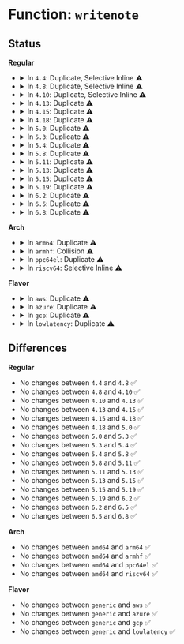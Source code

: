 # Function: <code>writenote</code>

## Status
<b>Regular</b>
<ul>
<li>
<details>
<summary>In <code>4.4</code>: Duplicate, Selective Inline ⚠️</summary>

```c
int writenote(struct memelfnote *men, struct coredump_params *cprm);
```

**Collision:** Static Duplication

**Inline:** Selective

**Transformation:** False

**Instances:**

```
In fs/binfmt_elf.c (ffffffff81267470)
Location: fs/binfmt_elf.c:1341
Inline: True
Direct callers:
  - fs/binfmt_elf.c:elf_core_dump
  - fs/binfmt_elf.c:elf_core_dump
  - fs/binfmt_elf.c:elf_core_dump
  - fs/binfmt_elf.c:elf_core_dump
  - fs/binfmt_elf.c:elf_core_dump
  - fs/binfmt_elf.c:elf_core_dump
```
```
In fs/compat_binfmt_elf.c (ffffffff8126a000)
Location: fs/binfmt_elf.c:1341
Inline: True
Direct callers:
  - fs/compat_binfmt_elf.c:elf_core_dump
  - fs/compat_binfmt_elf.c:elf_core_dump
  - fs/compat_binfmt_elf.c:elf_core_dump
  - fs/compat_binfmt_elf.c:elf_core_dump
  - fs/compat_binfmt_elf.c:elf_core_dump
  - fs/compat_binfmt_elf.c:elf_core_dump
```
**Symbols:**

```
ffffffff81267470-ffffffff81267530: writenote (STB_LOCAL)
ffffffff8126a000-ffffffff8126a0c0: writenote (STB_LOCAL)
```
</details>
</li>
<li>
<details>
<summary>In <code>4.8</code>: Duplicate, Selective Inline ⚠️</summary>

```c
int writenote(struct memelfnote *men, struct coredump_params *cprm);
```

**Collision:** Static Duplication

**Inline:** Selective

**Transformation:** False

**Instances:**

```
In fs/binfmt_elf.c (ffffffff812934b0)
Location: fs/binfmt_elf.c:1349
Inline: True
Direct callers:
  - fs/binfmt_elf.c:elf_core_dump
  - fs/binfmt_elf.c:elf_core_dump
  - fs/binfmt_elf.c:elf_core_dump
  - fs/binfmt_elf.c:elf_core_dump
  - fs/binfmt_elf.c:elf_core_dump
  - fs/binfmt_elf.c:elf_core_dump
  - fs/binfmt_elf.c:elf_core_dump
```
```
In fs/compat_binfmt_elf.c (ffffffff81295fd0)
Location: fs/binfmt_elf.c:1349
Inline: True
Direct callers:
  - fs/compat_binfmt_elf.c:elf_core_dump
  - fs/compat_binfmt_elf.c:elf_core_dump
  - fs/compat_binfmt_elf.c:elf_core_dump
  - fs/compat_binfmt_elf.c:elf_core_dump
  - fs/compat_binfmt_elf.c:elf_core_dump
  - fs/compat_binfmt_elf.c:elf_core_dump
  - fs/compat_binfmt_elf.c:elf_core_dump
```
**Symbols:**

```
ffffffff812934b0-ffffffff81293570: writenote (STB_LOCAL)
ffffffff81295fd0-ffffffff81296090: writenote (STB_LOCAL)
```
</details>
</li>
<li>
<details>
<summary>In <code>4.10</code>: Duplicate, Selective Inline ⚠️</summary>

```c
int writenote(struct memelfnote *men, struct coredump_params *cprm);
```

**Collision:** Static Duplication

**Inline:** Selective

**Transformation:** False

**Instances:**

```
In fs/binfmt_elf.c (ffffffff812a8220)
Location: fs/binfmt_elf.c:1349
Inline: True
Direct callers:
  - fs/binfmt_elf.c:elf_core_dump
  - fs/binfmt_elf.c:elf_core_dump
  - fs/binfmt_elf.c:elf_core_dump
  - fs/binfmt_elf.c:elf_core_dump
  - fs/binfmt_elf.c:elf_core_dump
  - fs/binfmt_elf.c:elf_core_dump
  - fs/binfmt_elf.c:elf_core_dump
```
```
In fs/compat_binfmt_elf.c (ffffffff812aabc0)
Location: fs/binfmt_elf.c:1349
Inline: True
Direct callers:
  - fs/compat_binfmt_elf.c:elf_core_dump
  - fs/compat_binfmt_elf.c:elf_core_dump
  - fs/compat_binfmt_elf.c:elf_core_dump
  - fs/compat_binfmt_elf.c:elf_core_dump
  - fs/compat_binfmt_elf.c:elf_core_dump
  - fs/compat_binfmt_elf.c:elf_core_dump
  - fs/compat_binfmt_elf.c:elf_core_dump
```
**Symbols:**

```
ffffffff812a8220-ffffffff812a82e0: writenote (STB_LOCAL)
ffffffff812aabc0-ffffffff812aac80: writenote (STB_LOCAL)
```
</details>
</li>
<li>
<details>
<summary>In <code>4.13</code>: Duplicate ⚠️</summary>

```c
int writenote(struct memelfnote *men, struct coredump_params *cprm);
```

**Collision:** Static Duplication

**Inline:** No

**Transformation:** False

**Instances:**

```
In fs/binfmt_elf.c (ffffffff812b4760)
Location: fs/binfmt_elf.c:1407
Inline: False
Direct callers:
  - fs/binfmt_elf.c:elf_core_dump
  - fs/binfmt_elf.c:elf_core_dump
  - fs/binfmt_elf.c:elf_core_dump
  - fs/binfmt_elf.c:elf_core_dump
  - fs/binfmt_elf.c:elf_core_dump
  - fs/binfmt_elf.c:elf_core_dump
```
```
In fs/compat_binfmt_elf.c (ffffffff812b7700)
Location: fs/binfmt_elf.c:1407
Inline: False
Direct callers:
  - fs/compat_binfmt_elf.c:elf_core_dump
  - fs/compat_binfmt_elf.c:elf_core_dump
  - fs/compat_binfmt_elf.c:elf_core_dump
  - fs/compat_binfmt_elf.c:elf_core_dump
  - fs/compat_binfmt_elf.c:elf_core_dump
  - fs/compat_binfmt_elf.c:elf_core_dump
```
**Symbols:**

```
ffffffff812b4760-ffffffff812b4820: writenote (STB_LOCAL)
ffffffff812b7700-ffffffff812b77c0: writenote (STB_LOCAL)
```
</details>
</li>
<li>
<details>
<summary>In <code>4.15</code>: Duplicate ⚠️</summary>

```c
int writenote(struct memelfnote *men, struct coredump_params *cprm);
```

**Collision:** Static Duplication

**Inline:** No

**Transformation:** False

**Instances:**

```
In fs/binfmt_elf.c (ffffffff812d7fa0)
Location: fs/binfmt_elf.c:1421
Inline: False
Direct callers:
  - fs/binfmt_elf.c:elf_core_dump
  - fs/binfmt_elf.c:elf_core_dump
  - fs/binfmt_elf.c:elf_core_dump
  - fs/binfmt_elf.c:elf_core_dump
  - fs/binfmt_elf.c:elf_core_dump
  - fs/binfmt_elf.c:elf_core_dump
```
```
In fs/compat_binfmt_elf.c (ffffffff812dafb0)
Location: fs/binfmt_elf.c:1421
Inline: False
Direct callers:
  - fs/compat_binfmt_elf.c:elf_core_dump
  - fs/compat_binfmt_elf.c:elf_core_dump
  - fs/compat_binfmt_elf.c:elf_core_dump
  - fs/compat_binfmt_elf.c:elf_core_dump
  - fs/compat_binfmt_elf.c:elf_core_dump
  - fs/compat_binfmt_elf.c:elf_core_dump
```
**Symbols:**

```
ffffffff812d7fa0-ffffffff812d8060: writenote (STB_LOCAL)
ffffffff812dafb0-ffffffff812db070: writenote (STB_LOCAL)
```
</details>
</li>
<li>
<details>
<summary>In <code>4.18</code>: Duplicate ⚠️</summary>

```c
int writenote(struct memelfnote *men, struct coredump_params *cprm);
```

**Collision:** Static Duplication

**Inline:** No

**Transformation:** False

**Instances:**

```
In fs/binfmt_elf.c (ffffffff81303070)
Location: fs/binfmt_elf.c:1433
Inline: False
Direct callers:
  - fs/binfmt_elf.c:elf_core_dump
  - fs/binfmt_elf.c:elf_core_dump
  - fs/binfmt_elf.c:elf_core_dump
  - fs/binfmt_elf.c:elf_core_dump
  - fs/binfmt_elf.c:elf_core_dump
  - fs/binfmt_elf.c:elf_core_dump
```
```
In fs/compat_binfmt_elf.c (ffffffff81306750)
Location: fs/binfmt_elf.c:1433
Inline: False
Direct callers:
  - fs/compat_binfmt_elf.c:elf_core_dump
  - fs/compat_binfmt_elf.c:elf_core_dump
  - fs/compat_binfmt_elf.c:elf_core_dump
  - fs/compat_binfmt_elf.c:elf_core_dump
  - fs/compat_binfmt_elf.c:elf_core_dump
  - fs/compat_binfmt_elf.c:elf_core_dump
```
**Symbols:**

```
ffffffff81303070-ffffffff81303130: writenote (STB_LOCAL)
ffffffff81306750-ffffffff81306810: writenote (STB_LOCAL)
```
</details>
</li>
<li>
<details>
<summary>In <code>5.0</code>: Duplicate ⚠️</summary>

```c
int writenote(struct memelfnote *men, struct coredump_params *cprm);
```

**Collision:** Static Duplication

**Inline:** No

**Transformation:** False

**Instances:**

```
In fs/binfmt_elf.c (ffffffff81318770)
Location: fs/binfmt_elf.c:1433
Inline: False
Direct callers:
  - fs/binfmt_elf.c:elf_core_dump
  - fs/binfmt_elf.c:elf_core_dump
  - fs/binfmt_elf.c:elf_core_dump
  - fs/binfmt_elf.c:elf_core_dump
  - fs/binfmt_elf.c:elf_core_dump
  - fs/binfmt_elf.c:elf_core_dump
```
```
In fs/compat_binfmt_elf.c (ffffffff8131bec0)
Location: fs/binfmt_elf.c:1433
Inline: False
Direct callers:
  - fs/compat_binfmt_elf.c:elf_core_dump
  - fs/compat_binfmt_elf.c:elf_core_dump
  - fs/compat_binfmt_elf.c:elf_core_dump
  - fs/compat_binfmt_elf.c:elf_core_dump
  - fs/compat_binfmt_elf.c:elf_core_dump
  - fs/compat_binfmt_elf.c:elf_core_dump
```
**Symbols:**

```
ffffffff81318770-ffffffff81318830: writenote (STB_LOCAL)
ffffffff8131bec0-ffffffff8131bf80: writenote (STB_LOCAL)
```
</details>
</li>
<li>
<details>
<summary>In <code>5.3</code>: Duplicate ⚠️</summary>

```c
int writenote(struct memelfnote *men, struct coredump_params *cprm);
```

**Collision:** Static Duplication

**Inline:** No

**Transformation:** False

**Instances:**

```
In fs/binfmt_elf.c (ffffffff813400c0)
Location: fs/binfmt_elf.c:1440
Inline: False
Direct callers:
  - fs/binfmt_elf.c:elf_core_dump
  - fs/binfmt_elf.c:elf_core_dump
  - fs/binfmt_elf.c:elf_core_dump
  - fs/binfmt_elf.c:elf_core_dump
  - fs/binfmt_elf.c:elf_core_dump
  - fs/binfmt_elf.c:elf_core_dump
```
```
In fs/compat_binfmt_elf.c (ffffffff813437a0)
Location: fs/binfmt_elf.c:1440
Inline: False
Direct callers:
  - fs/compat_binfmt_elf.c:elf_core_dump
  - fs/compat_binfmt_elf.c:elf_core_dump
  - fs/compat_binfmt_elf.c:elf_core_dump
  - fs/compat_binfmt_elf.c:elf_core_dump
  - fs/compat_binfmt_elf.c:elf_core_dump
  - fs/compat_binfmt_elf.c:elf_core_dump
```
**Symbols:**

```
ffffffff813400c0-ffffffff81340180: writenote (STB_LOCAL)
ffffffff813437a0-ffffffff81343860: writenote (STB_LOCAL)
```
</details>
</li>
<li>
<details>
<summary>In <code>5.4</code>: Duplicate ⚠️</summary>

```c
int writenote(struct memelfnote *men, struct coredump_params *cprm);
```

**Collision:** Static Duplication

**Inline:** No

**Transformation:** False

**Instances:**

```
In fs/binfmt_elf.c (ffffffff81358610)
Location: fs/binfmt_elf.c:1414
Inline: False
Direct callers:
  - fs/binfmt_elf.c:elf_core_dump
  - fs/binfmt_elf.c:elf_core_dump
  - fs/binfmt_elf.c:elf_core_dump
  - fs/binfmt_elf.c:elf_core_dump
  - fs/binfmt_elf.c:elf_core_dump
  - fs/binfmt_elf.c:elf_core_dump
```
```
In fs/compat_binfmt_elf.c (ffffffff8135bb90)
Location: fs/binfmt_elf.c:1414
Inline: False
Direct callers:
  - fs/compat_binfmt_elf.c:elf_core_dump
  - fs/compat_binfmt_elf.c:elf_core_dump
  - fs/compat_binfmt_elf.c:elf_core_dump
  - fs/compat_binfmt_elf.c:elf_core_dump
  - fs/compat_binfmt_elf.c:elf_core_dump
  - fs/compat_binfmt_elf.c:elf_core_dump
```
**Symbols:**

```
ffffffff81358610-ffffffff813586d0: writenote (STB_LOCAL)
ffffffff8135bb90-ffffffff8135bc50: writenote (STB_LOCAL)
```
</details>
</li>
<li>
<details>
<summary>In <code>5.8</code>: Duplicate ⚠️</summary>

```c
int writenote(struct memelfnote *men, struct coredump_params *cprm);
```

**Collision:** Static Duplication

**Inline:** No

**Transformation:** False

**Instances:**

```
In fs/binfmt_elf.c (ffffffff8139ee20)
Location: fs/binfmt_elf.c:1532
Inline: False
Direct callers:
  - fs/binfmt_elf.c:write_note_info
  - fs/binfmt_elf.c:write_note_info
  - fs/binfmt_elf.c:write_note_info
  - fs/binfmt_elf.c:write_note_info
  - fs/binfmt_elf.c:write_note_info
  - fs/binfmt_elf.c:write_note_info
```
```
In fs/compat_binfmt_elf.c (ffffffff813a1f30)
Location: fs/binfmt_elf.c:1532
Inline: False
Direct callers:
  - fs/compat_binfmt_elf.c:write_note_info
  - fs/compat_binfmt_elf.c:write_note_info
  - fs/compat_binfmt_elf.c:write_note_info
  - fs/compat_binfmt_elf.c:write_note_info
  - fs/compat_binfmt_elf.c:write_note_info
  - fs/compat_binfmt_elf.c:write_note_info
```
**Symbols:**

```
ffffffff8139ee20-ffffffff8139eee0: writenote (STB_LOCAL)
ffffffff813a1f30-ffffffff813a1ff0: writenote (STB_LOCAL)
```
</details>
</li>
<li>
<details>
<summary>In <code>5.11</code>: Duplicate ⚠️</summary>

```c
int writenote(struct memelfnote *men, struct coredump_params *cprm);
```

**Collision:** Static Duplication

**Inline:** No

**Transformation:** False

**Instances:**

```
In fs/binfmt_elf.c (ffffffff813b0450)
Location: fs/binfmt_elf.c:1440
Inline: False
Direct callers:
  - fs/binfmt_elf.c:write_note_info
  - fs/binfmt_elf.c:write_note_info
  - fs/binfmt_elf.c:write_note_info
  - fs/binfmt_elf.c:write_note_info
  - fs/binfmt_elf.c:write_note_info
  - fs/binfmt_elf.c:write_note_info
```
```
In fs/compat_binfmt_elf.c (ffffffff813b2f60)
Location: fs/binfmt_elf.c:1440
Inline: False
Direct callers:
  - fs/compat_binfmt_elf.c:write_note_info
  - fs/compat_binfmt_elf.c:write_note_info
  - fs/compat_binfmt_elf.c:write_note_info
  - fs/compat_binfmt_elf.c:write_note_info
  - fs/compat_binfmt_elf.c:write_note_info
  - fs/compat_binfmt_elf.c:write_note_info
```
**Symbols:**

```
ffffffff813b0450-ffffffff813b0510: writenote (STB_LOCAL)
ffffffff813b2f60-ffffffff813b3020: writenote (STB_LOCAL)
```
</details>
</li>
<li>
<details>
<summary>In <code>5.13</code>: Duplicate ⚠️</summary>

```c
int writenote(struct memelfnote *men, struct coredump_params *cprm);
```

**Collision:** Static Duplication

**Inline:** No

**Transformation:** False

**Instances:**

```
In fs/binfmt_elf.c (ffffffff813b7690)
Location: fs/binfmt_elf.c:1443
Inline: False
Direct callers:
  - fs/binfmt_elf.c:elf_core_dump
  - fs/binfmt_elf.c:elf_core_dump
  - fs/binfmt_elf.c:elf_core_dump
  - fs/binfmt_elf.c:elf_core_dump
  - fs/binfmt_elf.c:elf_core_dump
  - fs/binfmt_elf.c:elf_core_dump
```
```
In fs/compat_binfmt_elf.c (ffffffff813ba040)
Location: fs/binfmt_elf.c:1443
Inline: False
Direct callers:
  - fs/compat_binfmt_elf.c:elf_core_dump
  - fs/compat_binfmt_elf.c:elf_core_dump
  - fs/compat_binfmt_elf.c:elf_core_dump
  - fs/compat_binfmt_elf.c:elf_core_dump
  - fs/compat_binfmt_elf.c:elf_core_dump
  - fs/compat_binfmt_elf.c:elf_core_dump
```
**Symbols:**

```
ffffffff813b7690-ffffffff813b7750: writenote (STB_LOCAL)
ffffffff813ba040-ffffffff813ba100: writenote (STB_LOCAL)
```
</details>
</li>
<li>
<details>
<summary>In <code>5.15</code>: Duplicate ⚠️</summary>

```c
int writenote(struct memelfnote *men, struct coredump_params *cprm);
```

**Collision:** Static Duplication

**Inline:** No

**Transformation:** False

**Instances:**

```
In fs/binfmt_elf.c (ffffffff81407370)
Location: fs/binfmt_elf.c:1443
Inline: False
Direct callers:
  - fs/binfmt_elf.c:elf_core_dump
  - fs/binfmt_elf.c:elf_core_dump
  - fs/binfmt_elf.c:elf_core_dump
  - fs/binfmt_elf.c:elf_core_dump
  - fs/binfmt_elf.c:elf_core_dump
  - fs/binfmt_elf.c:elf_core_dump
```
```
In fs/compat_binfmt_elf.c (ffffffff81409d30)
Location: fs/binfmt_elf.c:1443
Inline: False
Direct callers:
  - fs/compat_binfmt_elf.c:elf_core_dump
  - fs/compat_binfmt_elf.c:elf_core_dump
  - fs/compat_binfmt_elf.c:elf_core_dump
  - fs/compat_binfmt_elf.c:elf_core_dump
  - fs/compat_binfmt_elf.c:elf_core_dump
  - fs/compat_binfmt_elf.c:elf_core_dump
```
**Symbols:**

```
ffffffff81407370-ffffffff81407430: writenote (STB_LOCAL)
ffffffff81409d30-ffffffff81409df0: writenote (STB_LOCAL)
```
</details>
</li>
<li>
<details>
<summary>In <code>5.19</code>: Duplicate ⚠️</summary>

```c
int writenote(struct memelfnote *men, struct coredump_params *cprm);
```

**Collision:** Static Duplication

**Inline:** No

**Transformation:** False

**Instances:**

```
In fs/binfmt_elf.c (ffffffff8147bf30)
Location: fs/binfmt_elf.c:1478
Inline: False
Direct callers:
  - fs/binfmt_elf.c:elf_core_dump
  - fs/binfmt_elf.c:elf_core_dump
  - fs/binfmt_elf.c:elf_core_dump
  - fs/binfmt_elf.c:elf_core_dump
  - fs/binfmt_elf.c:elf_core_dump
  - fs/binfmt_elf.c:elf_core_dump
```
```
In fs/compat_binfmt_elf.c (ffffffff8147e9f0)
Location: fs/binfmt_elf.c:1478
Inline: False
Direct callers:
  - fs/compat_binfmt_elf.c:elf_core_dump
  - fs/compat_binfmt_elf.c:elf_core_dump
  - fs/compat_binfmt_elf.c:elf_core_dump
  - fs/compat_binfmt_elf.c:elf_core_dump
  - fs/compat_binfmt_elf.c:elf_core_dump
  - fs/compat_binfmt_elf.c:elf_core_dump
```
**Symbols:**

```
ffffffff8147bf30-ffffffff8147c00e: writenote (STB_LOCAL)
ffffffff8147e9f0-ffffffff8147eace: writenote (STB_LOCAL)
```
</details>
</li>
<li>
<details>
<summary>In <code>6.2</code>: Duplicate ⚠️</summary>

```c
int writenote(struct memelfnote *men, struct coredump_params *cprm);
```

**Collision:** Static Duplication

**Inline:** No

**Transformation:** False

**Instances:**

```
In fs/binfmt_elf.c (ffffffff8150e980)
Location: fs/binfmt_elf.c:1473
Inline: False
Direct callers:
  - fs/binfmt_elf.c:elf_core_dump
  - fs/binfmt_elf.c:elf_core_dump
  - fs/binfmt_elf.c:elf_core_dump
  - fs/binfmt_elf.c:elf_core_dump
  - fs/binfmt_elf.c:elf_core_dump
  - fs/binfmt_elf.c:elf_core_dump
```
```
In fs/compat_binfmt_elf.c (ffffffff81511660)
Location: fs/binfmt_elf.c:1473
Inline: False
Direct callers:
  - fs/compat_binfmt_elf.c:elf_core_dump
  - fs/compat_binfmt_elf.c:elf_core_dump
  - fs/compat_binfmt_elf.c:elf_core_dump
  - fs/compat_binfmt_elf.c:elf_core_dump
  - fs/compat_binfmt_elf.c:elf_core_dump
  - fs/compat_binfmt_elf.c:elf_core_dump
```
**Symbols:**

```
ffffffff8150e980-ffffffff8150ea5e: writenote (STB_LOCAL)
ffffffff81511660-ffffffff8151173e: writenote (STB_LOCAL)
```
</details>
</li>
<li>
<details>
<summary>In <code>6.5</code>: Duplicate ⚠️</summary>

```c
int writenote(struct memelfnote *men, struct coredump_params *cprm);
```

**Collision:** Static Duplication

**Inline:** No

**Transformation:** False

**Instances:**

```
In fs/binfmt_elf.c (ffffffff81546140)
Location: fs/binfmt_elf.c:1478
Inline: False
Direct callers:
  - fs/binfmt_elf.c:elf_core_dump
  - fs/binfmt_elf.c:elf_core_dump
  - fs/binfmt_elf.c:elf_core_dump
  - fs/binfmt_elf.c:elf_core_dump
  - fs/binfmt_elf.c:elf_core_dump
  - fs/binfmt_elf.c:elf_core_dump
  - fs/binfmt_elf.c:elf_core_dump
```
```
In fs/compat_binfmt_elf.c (ffffffff81548f40)
Location: fs/binfmt_elf.c:1478
Inline: False
Direct callers:
  - fs/compat_binfmt_elf.c:elf_core_dump
  - fs/compat_binfmt_elf.c:elf_core_dump
  - fs/compat_binfmt_elf.c:elf_core_dump
  - fs/compat_binfmt_elf.c:elf_core_dump
  - fs/compat_binfmt_elf.c:elf_core_dump
  - fs/compat_binfmt_elf.c:elf_core_dump
  - fs/compat_binfmt_elf.c:elf_core_dump
```
**Symbols:**

```
ffffffff81546140-ffffffff8154621e: writenote (STB_LOCAL)
ffffffff81548f40-ffffffff8154901e: writenote (STB_LOCAL)
```
</details>
</li>
<li>
<details>
<summary>In <code>6.8</code>: Duplicate ⚠️</summary>

```c
int writenote(struct memelfnote *men, struct coredump_params *cprm);
```

**Collision:** Static Duplication

**Inline:** No

**Transformation:** False

**Instances:**

```
In fs/binfmt_elf.c (ffffffff8157b630)
Location: fs/binfmt_elf.c:1413
Inline: False
Direct callers:
  - fs/binfmt_elf.c:elf_core_dump
  - fs/binfmt_elf.c:elf_core_dump
  - fs/binfmt_elf.c:elf_core_dump
  - fs/binfmt_elf.c:elf_core_dump
  - fs/binfmt_elf.c:elf_core_dump
  - fs/binfmt_elf.c:elf_core_dump
  - fs/binfmt_elf.c:elf_core_dump
```
```
In fs/compat_binfmt_elf.c (ffffffff8157e260)
Location: fs/binfmt_elf.c:1413
Inline: False
Direct callers:
  - fs/compat_binfmt_elf.c:elf_core_dump
  - fs/compat_binfmt_elf.c:elf_core_dump
  - fs/compat_binfmt_elf.c:elf_core_dump
  - fs/compat_binfmt_elf.c:elf_core_dump
  - fs/compat_binfmt_elf.c:elf_core_dump
  - fs/compat_binfmt_elf.c:elf_core_dump
  - fs/compat_binfmt_elf.c:elf_core_dump
```
**Symbols:**

```
ffffffff8157b630-ffffffff8157b70e: writenote (STB_LOCAL)
ffffffff8157e260-ffffffff8157e33e: writenote (STB_LOCAL)
```
</details>
</li>
</ul>
<b>Arch</b>
<ul>
<li>
<details>
<summary>In <code>arm64</code>: Duplicate ⚠️</summary>

```c
int writenote(struct memelfnote *men, struct coredump_params *cprm);
```

**Collision:** Static Duplication

**Inline:** No

**Transformation:** False

**Instances:**

```
In fs/binfmt_elf.c (ffff80001041dce8)
Location: fs/binfmt_elf.c:1414
Inline: False
Direct callers:
  - fs/binfmt_elf.c:elf_core_dump
  - fs/binfmt_elf.c:elf_core_dump
  - fs/binfmt_elf.c:elf_core_dump
  - fs/binfmt_elf.c:elf_core_dump
  - fs/binfmt_elf.c:elf_core_dump
  - fs/binfmt_elf.c:elf_core_dump
```
```
In fs/compat_binfmt_elf.c (ffff800010421480)
Location: fs/binfmt_elf.c:1414
Inline: False
Direct callers:
  - fs/compat_binfmt_elf.c:elf_core_dump
  - fs/compat_binfmt_elf.c:elf_core_dump
  - fs/compat_binfmt_elf.c:elf_core_dump
  - fs/compat_binfmt_elf.c:elf_core_dump
  - fs/compat_binfmt_elf.c:elf_core_dump
  - fs/compat_binfmt_elf.c:elf_core_dump
```
**Symbols:**

```
ffff80001041dce8-ffff80001041ddc0: writenote (STB_LOCAL)
ffff800010421480-ffff800010421558: writenote (STB_LOCAL)
```
</details>
</li>
<li>
<details>
<summary>In <code>armhf</code>: Collision ⚠️</summary>

```c
int writenote(struct memelfnote *men, struct coredump_params *cprm);
```

**Collision:** Static-Static Collision

**Inline:** No

**Transformation:** False

**Instances:**

```
In fs/binfmt_elf.c (c05e6570)
Location: fs/binfmt_elf.c:1414
Inline: False
Direct callers:
  - fs/binfmt_elf.c:elf_core_dump
  - fs/binfmt_elf.c:elf_core_dump
  - fs/binfmt_elf.c:elf_core_dump
  - fs/binfmt_elf.c:elf_core_dump
  - fs/binfmt_elf.c:elf_core_dump
  - fs/binfmt_elf.c:elf_core_dump
```
```
In fs/binfmt_elf_fdpic.c (c05e97f8)
Location: fs/binfmt_elf_fdpic.c:1278
Inline: False
Direct callers:
  - fs/binfmt_elf_fdpic.c:elf_fdpic_core_dump
  - fs/binfmt_elf_fdpic.c:elf_fdpic_core_dump
```
**Symbols:**

```
c05e6570-c05e6664: writenote (STB_LOCAL)
c05e97f8-c05e98ec: writenote (STB_LOCAL)
```
</details>
</li>
<li>
<details>
<summary>In <code>ppc64el</code>: Duplicate ⚠️</summary>

```c
int writenote(struct memelfnote *men, struct coredump_params *cprm);
```

**Collision:** Static Duplication

**Inline:** No

**Transformation:** False

**Instances:**

```
In fs/binfmt_elf.c (c00000000052c5f0)
Location: fs/binfmt_elf.c:1414
Inline: False
Direct callers:
  - fs/binfmt_elf.c:elf_core_dump
  - fs/binfmt_elf.c:elf_core_dump
  - fs/binfmt_elf.c:elf_core_dump
  - fs/binfmt_elf.c:elf_core_dump
  - fs/binfmt_elf.c:elf_core_dump
  - fs/binfmt_elf.c:elf_core_dump
```
```
In fs/compat_binfmt_elf.c (c0000000005302b0)
Location: fs/binfmt_elf.c:1414
Inline: False
Direct callers:
  - fs/compat_binfmt_elf.c:elf_core_dump
  - fs/compat_binfmt_elf.c:elf_core_dump
  - fs/compat_binfmt_elf.c:elf_core_dump
  - fs/compat_binfmt_elf.c:elf_core_dump
  - fs/compat_binfmt_elf.c:elf_core_dump
  - fs/compat_binfmt_elf.c:elf_core_dump
```
**Symbols:**

```
c00000000052c5f0-c00000000052c718: writenote (STB_LOCAL)
c0000000005302b0-c0000000005303d8: writenote (STB_LOCAL)
```
</details>
</li>
<li>
<details>
<summary>In <code>riscv64</code>: Selective Inline ⚠️</summary>

```c
int writenote(struct memelfnote *men, struct coredump_params *cprm);
```

**Collision:** Unique Static

**Inline:** Selective

**Transformation:** False

**Instances:**

```
In fs/binfmt_elf.c (ffffffe0002c0838)
Location: fs/binfmt_elf.c:1414
Inline: True
Direct callers:
  - fs/binfmt_elf.c:elf_core_dump
  - fs/binfmt_elf.c:elf_core_dump
  - fs/binfmt_elf.c:elf_core_dump
  - fs/binfmt_elf.c:elf_core_dump
  - fs/binfmt_elf.c:elf_core_dump
  - fs/binfmt_elf.c:elf_core_dump
```
**Symbols:**

```
ffffffe0002c0838-ffffffe0002c08d2: writenote (STB_LOCAL)
```
</details>
</li>
</ul>
<b>Flavor</b>
<ul>
<li>
<details>
<summary>In <code>aws</code>: Duplicate ⚠️</summary>

```c
int writenote(struct memelfnote *men, struct coredump_params *cprm);
```

**Collision:** Static Duplication

**Inline:** No

**Transformation:** False

**Instances:**

```
In fs/binfmt_elf.c (ffffffff81350bf0)
Location: fs/binfmt_elf.c:1414
Inline: False
Direct callers:
  - fs/binfmt_elf.c:elf_core_dump
  - fs/binfmt_elf.c:elf_core_dump
  - fs/binfmt_elf.c:elf_core_dump
  - fs/binfmt_elf.c:elf_core_dump
  - fs/binfmt_elf.c:elf_core_dump
  - fs/binfmt_elf.c:elf_core_dump
```
```
In fs/compat_binfmt_elf.c (ffffffff81354170)
Location: fs/binfmt_elf.c:1414
Inline: False
Direct callers:
  - fs/compat_binfmt_elf.c:elf_core_dump
  - fs/compat_binfmt_elf.c:elf_core_dump
  - fs/compat_binfmt_elf.c:elf_core_dump
  - fs/compat_binfmt_elf.c:elf_core_dump
  - fs/compat_binfmt_elf.c:elf_core_dump
  - fs/compat_binfmt_elf.c:elf_core_dump
```
**Symbols:**

```
ffffffff81350bf0-ffffffff81350cb0: writenote (STB_LOCAL)
ffffffff81354170-ffffffff81354230: writenote (STB_LOCAL)
```
</details>
</li>
<li>
<details>
<summary>In <code>azure</code>: Duplicate ⚠️</summary>

```c
int writenote(struct memelfnote *men, struct coredump_params *cprm);
```

**Collision:** Static Duplication

**Inline:** No

**Transformation:** False

**Instances:**

```
In fs/binfmt_elf.c (ffffffff813418d0)
Location: fs/binfmt_elf.c:1414
Inline: False
Direct callers:
  - fs/binfmt_elf.c:elf_core_dump
  - fs/binfmt_elf.c:elf_core_dump
  - fs/binfmt_elf.c:elf_core_dump
  - fs/binfmt_elf.c:elf_core_dump
  - fs/binfmt_elf.c:elf_core_dump
  - fs/binfmt_elf.c:elf_core_dump
```
```
In fs/compat_binfmt_elf.c (ffffffff81344e30)
Location: fs/binfmt_elf.c:1414
Inline: False
Direct callers:
  - fs/compat_binfmt_elf.c:elf_core_dump
  - fs/compat_binfmt_elf.c:elf_core_dump
  - fs/compat_binfmt_elf.c:elf_core_dump
  - fs/compat_binfmt_elf.c:elf_core_dump
  - fs/compat_binfmt_elf.c:elf_core_dump
  - fs/compat_binfmt_elf.c:elf_core_dump
```
**Symbols:**

```
ffffffff813418d0-ffffffff81341990: writenote (STB_LOCAL)
ffffffff81344e30-ffffffff81344ef0: writenote (STB_LOCAL)
```
</details>
</li>
<li>
<details>
<summary>In <code>gcp</code>: Duplicate ⚠️</summary>

```c
int writenote(struct memelfnote *men, struct coredump_params *cprm);
```

**Collision:** Static Duplication

**Inline:** No

**Transformation:** False

**Instances:**

```
In fs/binfmt_elf.c (ffffffff8134e6c0)
Location: fs/binfmt_elf.c:1414
Inline: False
Direct callers:
  - fs/binfmt_elf.c:elf_core_dump
  - fs/binfmt_elf.c:elf_core_dump
  - fs/binfmt_elf.c:elf_core_dump
  - fs/binfmt_elf.c:elf_core_dump
  - fs/binfmt_elf.c:elf_core_dump
  - fs/binfmt_elf.c:elf_core_dump
```
```
In fs/compat_binfmt_elf.c (ffffffff81351c40)
Location: fs/binfmt_elf.c:1414
Inline: False
Direct callers:
  - fs/compat_binfmt_elf.c:elf_core_dump
  - fs/compat_binfmt_elf.c:elf_core_dump
  - fs/compat_binfmt_elf.c:elf_core_dump
  - fs/compat_binfmt_elf.c:elf_core_dump
  - fs/compat_binfmt_elf.c:elf_core_dump
  - fs/compat_binfmt_elf.c:elf_core_dump
```
**Symbols:**

```
ffffffff8134e6c0-ffffffff8134e780: writenote (STB_LOCAL)
ffffffff81351c40-ffffffff81351d00: writenote (STB_LOCAL)
```
</details>
</li>
<li>
<details>
<summary>In <code>lowlatency</code>: Duplicate ⚠️</summary>

```c
int writenote(struct memelfnote *men, struct coredump_params *cprm);
```

**Collision:** Static Duplication

**Inline:** No

**Transformation:** False

**Instances:**

```
In fs/binfmt_elf.c (ffffffff81361c40)
Location: fs/binfmt_elf.c:1414
Inline: False
Direct callers:
  - fs/binfmt_elf.c:elf_core_dump
  - fs/binfmt_elf.c:elf_core_dump
  - fs/binfmt_elf.c:elf_core_dump
  - fs/binfmt_elf.c:elf_core_dump
  - fs/binfmt_elf.c:elf_core_dump
  - fs/binfmt_elf.c:elf_core_dump
```
```
In fs/compat_binfmt_elf.c (ffffffff81365400)
Location: fs/binfmt_elf.c:1414
Inline: False
Direct callers:
  - fs/compat_binfmt_elf.c:elf_core_dump
  - fs/compat_binfmt_elf.c:elf_core_dump
  - fs/compat_binfmt_elf.c:elf_core_dump
  - fs/compat_binfmt_elf.c:elf_core_dump
  - fs/compat_binfmt_elf.c:elf_core_dump
  - fs/compat_binfmt_elf.c:elf_core_dump
```
**Symbols:**

```
ffffffff81361c40-ffffffff81361d00: writenote (STB_LOCAL)
ffffffff81365400-ffffffff813654c0: writenote (STB_LOCAL)
```
</details>
</li>
</ul>

## Differences
<b>Regular</b>
<ul>
<li>
No changes between <code>4.4</code> and <code>4.8</code> ✅
</li>
<li>
No changes between <code>4.8</code> and <code>4.10</code> ✅
</li>
<li>
No changes between <code>4.10</code> and <code>4.13</code> ✅
</li>
<li>
No changes between <code>4.13</code> and <code>4.15</code> ✅
</li>
<li>
No changes between <code>4.15</code> and <code>4.18</code> ✅
</li>
<li>
No changes between <code>4.18</code> and <code>5.0</code> ✅
</li>
<li>
No changes between <code>5.0</code> and <code>5.3</code> ✅
</li>
<li>
No changes between <code>5.3</code> and <code>5.4</code> ✅
</li>
<li>
No changes between <code>5.4</code> and <code>5.8</code> ✅
</li>
<li>
No changes between <code>5.8</code> and <code>5.11</code> ✅
</li>
<li>
No changes between <code>5.11</code> and <code>5.13</code> ✅
</li>
<li>
No changes between <code>5.13</code> and <code>5.15</code> ✅
</li>
<li>
No changes between <code>5.15</code> and <code>5.19</code> ✅
</li>
<li>
No changes between <code>5.19</code> and <code>6.2</code> ✅
</li>
<li>
No changes between <code>6.2</code> and <code>6.5</code> ✅
</li>
<li>
No changes between <code>6.5</code> and <code>6.8</code> ✅
</li>
</ul>
<b>Arch</b>
<ul>
<li>
No changes between <code>amd64</code> and <code>arm64</code> ✅
</li>
<li>
No changes between <code>amd64</code> and <code>armhf</code> ✅
</li>
<li>
No changes between <code>amd64</code> and <code>ppc64el</code> ✅
</li>
<li>
No changes between <code>amd64</code> and <code>riscv64</code> ✅
</li>
</ul>
<b>Flavor</b>
<ul>
<li>
No changes between <code>generic</code> and <code>aws</code> ✅
</li>
<li>
No changes between <code>generic</code> and <code>azure</code> ✅
</li>
<li>
No changes between <code>generic</code> and <code>gcp</code> ✅
</li>
<li>
No changes between <code>generic</code> and <code>lowlatency</code> ✅
</li>
</ul>
